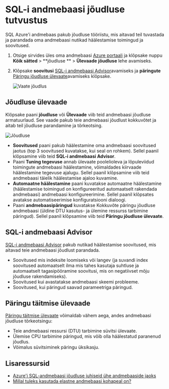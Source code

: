 <properties 
   pageTitle="SQL Azure'i andmebaasi jõudluse ülevaate | Microsoft Azure'i" 
   description="Azure'i SQL-andmebaasi pakub jõudluse tööriistu, mis aitavad teil tuvastada ala, mida saate praeguse päringu jõudlust parandada." 
   services="sql-database" 
   documentationCenter="" 
   authors="stevestein" 
   manager="jhubbard" 
   editor="monicar"/>

<tags
   ms.service="sql-database"
   ms.devlang="na"
   ms.topic="article"
   ms.tgt_pltfrm="na"
   ms.workload="data-management" 
   ms.date="07/19/2016"
   ms.author="sstein"/>

# <a name="sql-database-performance-insight"></a>SQL-i andmebaasi jõudluse tutvustus

SQL Azure'i andmebaas pakub jõudluse tööriistu, mis aitavad teil tuvastada ja parandada oma andmebaasi nutikad häälestamise toimingud ja soovitused. 

1. Otsige sirvides üles oma andmebaasi [Azure portaali](http://portal.azure.com) ja klõpsake nuppu **Kõik sätted** > **jõudluse **  >  **Ülevaade** **jõudluse** lehe avamiseks. 


2. Klõpsake **soovitusi** [SQL-i andmebaasi Advisor](#sql-database-advisor)avamiseks ja **päringute** [Päringu jõudluse ülevaate](#query-performance-insight)avamiseks klõpsake.

    ![Vaate jõudlus](./media/sql-database-performance/entries.png)



## <a name="performance-overview"></a>Jõudluse ülevaade

Klõpsake paani **jõudluse** või **Ülevaade** viib teid andmebaasi jõudluse armatuurlaud. See vaade pakub teie andmebaasi jõudlust kokkuvõtet ja aitab teil jõudluse parandamine ja tõrkeotsing. 

![Jõudluse](./media/sql-database-performance/performance.png)

- **Soovitused** paani pakub häälestamine oma andmebaasi soovitused jaotus (top 3 soovitused kuvatakse, kui seal on rohkem). Sellel paanil klõpsamine viib teid **SQL-i andmebaasi Advisor**. 
- Paani **Tuning tegevuse** annab ülevaate poolelioleva ja lõpuleviidud toimingute andmebaasi häälestamine, võimaldades kiirvaade häälestamine tegevuse ajalugu. Sellel paanil klõpsamine viib teid andmebaasi täielik häälestamise ajaloo kuvamine.
- **Automaatne häälestamine** paani kuvatakse automaatne häälestamine (häälestamise toimingud on konfigureeritud automaatselt rakendada andmebaasi) andmebaasi konfigureerimine. Sellel paanil klõpsates avatakse automatiseerimise konfiguratsiooni dialoogi.
- Paani **andmebaasipäringud** kuvatakse Kokkuvõte päringu jõudluse andmebaasi (üldine DTU kasutus- ja ülemine ressurss tarbimine päringud). Sellel paanil klõpsamine viib teid **Päringu jõudluse ülevaate**.



## <a name="sql-database-advisor"></a>SQL-i andmebaasi Advisor


[SQL-i andmebaasi Advisor](sql-database-advisor.md) pakub nutikad häälestamise soovitused, mis aitavad teie andmebaasi jõudlust parandada. 

- Soovitused mis indeksite loomiseks või langev (ja suvandi index soovitused automaatselt ilma mis tahes kasutaja suhtluse ja automaatselt tagasipööramine soovitusi, mis on negatiivset mõju jõudluse rakendamiseks).
- Soovitused kui avastatakse andmebaasi skeemi probleeme.
- Soovitused, kui päringud saavad parameetriga päringud.




## <a name="query-performance-insight"></a>Päringu täitmise ülevaade

[Päringu täitmise ülevaate](sql-database-query-performance.md) võimaldab vähem aega, andes andmebaasi jõudluse tõrkeotsingu:

- Teie andmebaasi ressursi (DTU) tarbimine süvitsi ülevaate. 
- Ülemise CPU tarbimine päringud, mis võib olla häälestatud paranenud jõudlus. 
- Võimalus süvitsiminek päringu üksikasju. 


## <a name="additional-resources"></a>Lisaressursid

- [Azure'i SQL-andmebaasi jõudluse juhiseid ühe andmebaaside jaoks](sql-database-performance-guidance.md)
- [Millal tuleks kasutada elastne andmebaasi kohapeal on?](sql-database-elastic-pool-guidance.md)